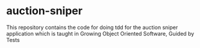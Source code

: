 # auction-sniper
This repository contains the code for doing tdd for the auction sniper application which is taught in Growing Object Oriented Software, Guided by Tests
